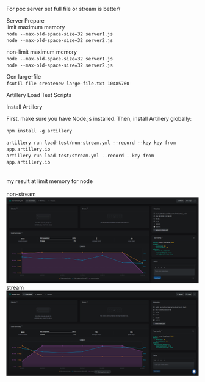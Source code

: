 For poc server set full file or stream is better\

Server Prepare\
limit maximum memory\
`node --max-old-space-size=32 server1.js` \
`node --max-old-space-size=32 server2.js`

non-limit maximum memory\
`node --max-old-space-size=32 server1.js`\
`node --max-old-space-size=32 server2.js`

Gen large-file\
`fsutil file createnew large-file.txt 10485760`

Artillery Load Test Scripts

Install Artillery

First, make sure you have Node.js installed. Then, install Artillery globally:

`npm install -g artillery`

`artillery run load-test/non-stream.yml --record --key key from app.artillery.io`\
`artillery run load-test/stream.yml --record --key from app.artillery.io`\
\
\
my result at limit memory for node\
\
non-stream\
![Alt text](non-stream.png)
stream\
![Alt text](stream.png)

